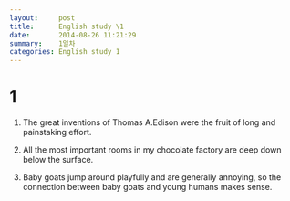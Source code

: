 ```yaml
---
layout:     post
title:      English study \1
date:       2014-08-26 11:21:29
summary:    1일차
categories: English study 1
---
```


# 1

1. The great inventions of Thomas A.Edison were the fruit of long and painstaking effort.

2. All the most important rooms in my chocolate factory are deep down below the surface.

3. Baby goats jump around playfully and are generally annoying, so the connection between baby goats and young humans
makes sense.
